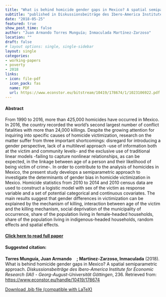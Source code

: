 ```yaml
---
title: "What is behind homicide gender gaps in Mexico? A spatial semiparametric approach"
subtitle: "published in Diskussionsbeiträge des Ibero-America Institute for Economic Research (IAI) - Georg-August-Universität Göttingen" 
date: "2018-05-25"
featured: true
show_post_time: false
author: "Juan Armando Torres Munguía; Inmaculada Martínez-Zarzoso"
location: ""
draft: false
# layout options: single, single-sidebar
layout: single
categories:
- working-papers
- poverty
- 2018
links:
- icon: file-pdf
  icon_pack: fas
  name: PDF
  url: https://www.econstor.eu/bitstream/10419/178674/1/1023106922.pdf
---
```




<h4> Abstract </h4>
<p> From 1990 to 2016, more than 425,000 homicides have occurred in Mexico. In 2016, the country recorded the world’s second largest number of conflict fatalities with more than 24,000 killings. Despite the growing attention for inquiring into specific causes of homicide victimization, research on the matter suffer from three important shortcomings: disregard for introducing a gender perspective, lack of a multilevel approach -use of information both at the victim and community levels- and the exclusive use of traditional linear models -failing to capture nonlinear relationships, as can be expected, in the linkage between age of a person and their likelihood of being victim of crime-. In order to contribute to the analysis of homicides in Mexico, the present study develops a semiparametric approach to investigate the determinants of gender bias in homicide victimization in Mexico. Homicide statistics from 2010 to 2014 and 2010 census data are used to construct a logistic model with sex of the victim as response variable and a set of potential categorical and continuous covariates. The main results suggest that gender differences in victimization can be explained by the mechanism of killing, interaction between age of the victim and the killing mechanism, social deprivation of the municipality of occurrence, share of the population living in female-headed households, share of the population living in indigenous-headed households, random effects and spatial effects. </p>

<h4> <a href="https://www.econstor.eu/handle/10419/178674" target="_blank"> Click here to read full paper </a></h4>

<h4>Suggested citation: </h4>
<p><b>Torres Munguía, Juan Armando<a href="https://orcid.org/0000-0003-3432-6941"><img src="orcid.svg" height="16" width="16" ></a>; Martínez-Zarzoso, Inmaculada</b> (2018). What is behind homicide gender gaps in Mexico? A spatial semiparametric approach. <i>Diskussionsbeiträge des Ibero-America Institute for Economic Research (IAI) - Georg-August-Universität Göttingen</i>, 236. Retrieved from: <a href="https://www.econstor.eu/handle/10419/178674" target="_blank">https://www.econstor.eu/handle/10419/178674</a></p>

<a href="cite.bib" download="cite.bib" class="button"> Download .bib file (compatible with LaTeX) </a>
